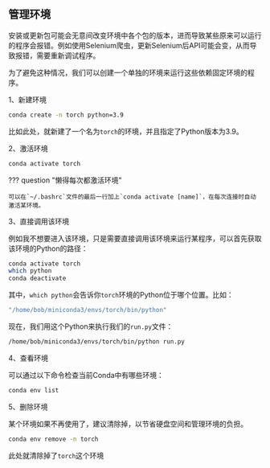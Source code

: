 ## 管理环境

安装或更新包可能会无意间改变环境中各个包的版本，进而导致某些原来可以运行的程序会报错。例如使用Selenium爬虫，更新Selenium后API可能会变，从而导致报错，需要重新调试程序。

为了避免这种情况，我们可以创建一个单独的环境来运行这些依赖固定环境的程序。

1、新建环境

```bash
conda create -n torch python=3.9
```

比如此处，就新建了一个名为`torch`的环境，并且指定了Python版本为3.9。

2、激活环境

```bash
conda activate torch
```

??? question "懒得每次都激活环境"

	可以在`~/.bashrc`文件的最后一行加上`conda activate [name]`，在每次连接时自动激活某环境。

3、直接调用该环境

例如我不想要进入该环境，只是需要直接调用该环境来运行某程序，可以首先获取该环境的Python的路径：

```bash
conda activate torch
which python
conda deactivate
```

其中，`which python`会告诉你`torch`环境的Python位于哪个位置。比如：

```bash
"/home/bob/miniconda3/envs/torch/bin/python"
```

现在，我们用这个Python来执行我们的`run.py`文件：

```bash
/home/bob/miniconda3/envs/torch/bin/python run.py
```

4、查看环境

可以通过以下命令检查当前Conda中有哪些环境：

```bash
conda env list
```

5、删除环境

某个环境如果不再使用了，建议清除掉，以节省硬盘空间和管理环境的负担。

```bash
conda env remove -n torch
```

此处就清除掉了`torch`这个环境